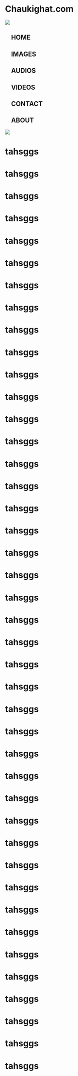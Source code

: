 <html>
<head>
<meta content='user-scalable=0' name='viewport' />
<link href="styles.css" rel="stylesheet">
</head>
<body>
<div id="a">
<h1 id="h11">Chaukighat.com</h1>
</div>
<div id="b" onclick=" a(); b(); c(); d(); e(); f()">
<div id="c"></div>
<div id="c"></div>
<div id="c"></div>
</div>
<div id="d">
<img id="img1" src="http://www.nepal.at/gfx/flagofnepal-right_v2.gif">
</div>
<h2 onclick=" a1()" id="manu1" style="transition:300ms;">&nbsp;&nbsp;&nbsp;&nbsp;HOME</h2>
<h2 onclick=" a1()" id="manu2" style="transition:400ms;">&nbsp;&nbsp;&nbsp;&nbsp;IMAGES</h2>
<h2 onclick=" a1()" id="manu3" style="transition:500ms;">&nbsp;&nbsp;&nbsp;&nbsp;AUDIOS</h2>
<h2 onclick=" a1()" id="manu4" style="transition:600ms;">&nbsp;&nbsp;&nbsp;&nbsp;VIDEOS</h2>
<h2 onclick=" a1()" id="manu5" style="transition:700ms;">&nbsp;&nbsp;&nbsp;&nbsp;CONTACT</h2>
<h2 onclick=" a1()" id="manu6" style="transition:800ms;">&nbsp;&nbsp;&nbsp;&nbsp;ABOUT</h2>
<img src="2017-06-03-22-45-42-567.jpg">
<h1>tahsggs</h1>
	<h1>tahsggs</h1>
	<h1>tahsggs</h1>
	<h1>tahsggs</h1>
	<h1>tahsggs</h1>
	<h1>tahsggs</h1>
	<h1>tahsggs</h1>
	<h1>tahsggs</h1>
	<h1>tahsggs</h1>
	<h1>tahsggs</h1>
	<h1>tahsggs</h1>
	<h1>tahsggs</h1>
	<h1>tahsggs</h1>
	<h1>tahsggs</h1>
	<h1>tahsggs</h1>
	<h1>tahsggs</h1>
	<h1>tahsggs</h1>
	<h1>tahsggs</h1>
	<h1>tahsggs</h1>
	<h1>tahsggs</h1>
	<h1>tahsggs</h1>
	<h1>tahsggs</h1>
	<h1>tahsggs</h1>
	<h1>tahsggs</h1>
	<h1>tahsggs</h1>
	<h1>tahsggs</h1>
	<h1>tahsggs</h1>
	<h1>tahsggs</h1>
	<h1>tahsggs</h1>
	<h1>tahsggs</h1>
	<h1>tahsggs</h1>
	<h1>tahsggs</h1>
	<h1>tahsggs</h1>
	<h1>tahsggs</h1>
	<h1>tahsggs</h1>
	<h1>tahsggs</h1>
	<h1>tahsggs</h1>
	<h1>tahsggs</h1>
	<h1>tahsggs</h1>
	<h1>tahsggs</h1>
	<h1>tahsggs</h1>
	<h1>tahsggs</h1>
	</body>
<script src="a.js"/>
	
</html>
